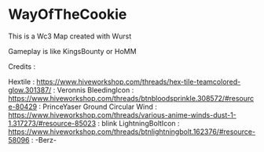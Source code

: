 # WayOfTheCookie

This is a Wc3 Map created with Wurst

Gameplay is like KingsBounty or HoMM

Credits :

Hextile : https://www.hiveworkshop.com/threads/hex-tile-teamcolored-glow.301387/ : Veronnis
BleedingIcon : https://www.hiveworkshop.com/threads/btnbloodsprinkle.308572/#resource-80429 : PrinceYaser
Ground Circular Wind : https://www.hiveworkshop.com/threads/various-anime-winds-dust-1-1.317273/#resource-85023 : blink
LightningBoltIcon : https://www.hiveworkshop.com/threads/btnlightningbolt.162376/#resource-58096 : -Berz-